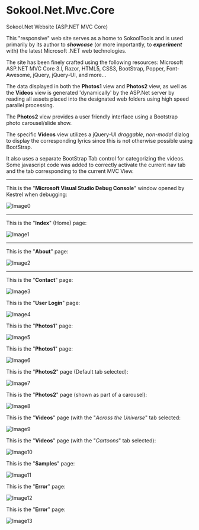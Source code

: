 <link href="style.css" rel="stylesheet"></link>

# Sokool.Net.Mvc.Core
Sokool.Net Website (ASP.NET MVC Core)

This "responsive" web site serves as a home to SokoolTools and is used primarily by its author to <i><b>showcase</b></i> (or more importantly, to <i><b>experiment</b></i> with) the latest Microsoft .NET web technologies.

The site has been finely crafted using the following resources: Microsoft ASP.NET MVC Core 3.l, Razor, HTML5, CSS3, BootStrap, Popper, Font-Awesome, jQuery, jQuery-UI, and more...

The data displayed in both the <b>Photos1</b> view and <b>Photos2</b> view,	as well as the <b>Videos</b> view is generated 'dynamically' by the ASP.Net server by reading all assets placed into the designated web folders using high speed parallel processing.

The <b>Photos2</b> view provides a user friendly interface using a Bootstrap photo carousel/slide show.

The specific <b>Videos</b> view utilizes a jQuery-UI <i>draggable</i>, <i>non-modal</i> dialog to display the corresponding lyrics since this is not otherwise possible using BootStrap.

It also uses a separate BootStrap Tab control for categorizing the videos. Some javascript code was added to correctly activate the current nav tab and the tab corresponding to the current MVC View.

<hr>

This is the "<b>Microsoft Visual Studio Debug Console</b>" window opened by Kestrel when debugging:

![Image0](Images/Image0.png "Console Window")

<hr>

This is the "<b>Index</b>" (Home) page:

![Image1](Images/Image1.png "Home/Index view")

<hr>

This is the "<b>About</b>" page:

![Image2](Images/Image2.png "Home/About view")

<hr>

This is the "<b>Contact</b>" page:

![Image3](Images/Image3.png "Home/Contact view")

This is the "<b>User Login</b>" page:

![Image4](Images/Image4.png "Account/Login view")

This is the "<b>Photos1</b>" page:

![Image5](Images/Image5.png "Photos/Photos1 view")

This is the "<b>Photos1</b>" page:

![Image6](Images/Image6.png "Photos/Photos1 view (Default tab selected)")

This is the "<b>Photos2</b>" page (Default tab selected):

![Image7](Images/Image7.png "Assets/Photos/Default")

This is the "<b>Photos2</b>" page (shown as part of a carousel):

![Image8](Images/Image8.png "Assets/Photos/Default/Image1.jpg view")

This is the "<b>Videos</b>" page (with the "<i>Across the Universe</i>" tab selected:

![Image9](Images/Image9.png "Videos view (\"Across the Universe\" tab selected)")

This is the "<b>Videos</b>" page (with the "<i>Cartoons</i>" tab selected):

![Image10](Images/Image10.png "Videos view (\"Cartoons\" tab selected)")

This is the "<b>Samples</b>" page:

![Image11](Images/Image11.png "Samples/Sample1 view")

This is the "<b>Error</b>" page:

![Image12](Images/Image12.png "Shared/Error view")

This is the "<b>Error</b>" page:

![Image13](Images/Image13.png "Shared/Error view")



